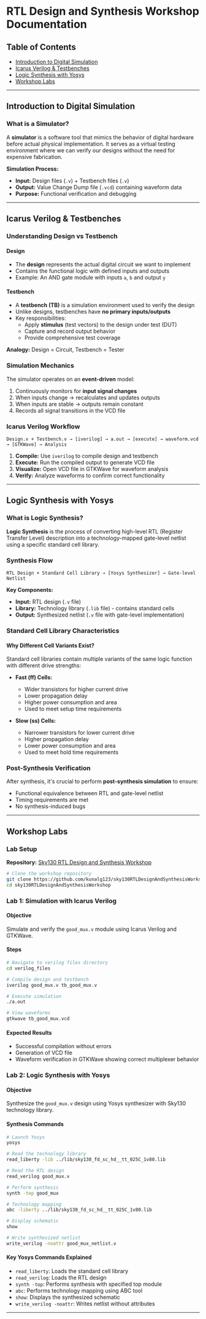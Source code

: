 # RTL Design and Synthesis Workshop Documentation

## Table of Contents
- [Introduction to Digital Simulation](#introduction-to-digital-simulation)
- [Icarus Verilog & Testbenches](#icarus-verilog--testbenches)
- [Logic Synthesis with Yosys](#logic-synthesis-with-yosys)
- [Workshop Labs](#workshop-labs)

---

## Introduction to Digital Simulation

### What is a Simulator?
A **simulator** is a software tool that mimics the behavior of digital hardware before actual physical implementation. It serves as a virtual testing environment where we can verify our designs without the need for expensive fabrication.

**Simulation Process:**
- **Input:** Design files (`.v`) + Testbench files (`.v`)
- **Output:** Value Change Dump file (`.vcd`) containing waveform data
- **Purpose:** Functional verification and debugging

---

## Icarus Verilog & Testbenches

### Understanding Design vs Testbench

#### Design
- The **design** represents the actual digital circuit we want to implement
- Contains the functional logic with defined inputs and outputs
- Example: An AND gate module with inputs `a`, `b` and output `y`

#### Testbench
- A **testbench (TB)** is a simulation environment used to verify the design
- Unlike designs, testbenches have **no primary inputs/outputs**
- Key responsibilities:
  - Apply **stimulus** (test vectors) to the design under test (DUT)
  - Capture and record output behavior
  - Provide comprehensive test coverage

**Analogy:** Design = Circuit, Testbench = Tester

### Simulation Mechanics
The simulator operates on an **event-driven** model:
1. Continuously monitors for **input signal changes**
2. When inputs change → recalculates and updates outputs
3. When inputs are stable → outputs remain constant
4. Records all signal transitions in the VCD file

### Icarus Verilog Workflow
```
Design.v + Testbench.v → [iverilog] → a.out → [execute] → waveform.vcd → [GTKWave] → Analysis
```

1. **Compile:** Use `iverilog` to compile design and testbench
2. **Execute:** Run the compiled output to generate VCD file
3. **Visualize:** Open VCD file in GTKWave for waveform analysis
4. **Verify:** Analyze waveforms to confirm correct functionality

---

## Logic Synthesis with Yosys

### What is Logic Synthesis?
**Logic Synthesis** is the process of converting high-level RTL (Register Transfer Level) description into a technology-mapped gate-level netlist using a specific standard cell library.

### Synthesis Flow
```
RTL Design + Standard Cell Library → [Yosys Synthesizer] → Gate-level Netlist
```

**Key Components:**
- **Input:** RTL design (`.v` file)
- **Library:** Technology library (`.lib` file) - contains standard cells
- **Output:** Synthesized netlist (`.v` file with gate-level implementation)

### Standard Cell Library Characteristics

#### Why Different Cell Variants Exist?
Standard cell libraries contain multiple variants of the same logic function with different drive strengths:

- **Fast (ff) Cells:** 
  - Wider transistors for higher current drive
  - Lower propagation delay
  - Higher power consumption and area
  - Used to meet setup time requirements

- **Slow (ss) Cells:**
  - Narrower transistors for lower current drive  
  - Higher propagation delay
  - Lower power consumption and area
  - Used to meet hold time requirements

### Post-Synthesis Verification
After synthesis, it's crucial to perform **post-synthesis simulation** to ensure:
- Functional equivalence between RTL and gate-level netlist
- Timing requirements are met
- No synthesis-induced bugs

---

## Workshop Labs

### Lab Setup
**Repository:** [Sky130 RTL Design and Synthesis Workshop](https://github.com/kunalg123/sky130RTLDesignAndSynthesisWorkshop)

```bash
# Clone the workshop repository
git clone https://github.com/kunalg123/sky130RTLDesignAndSynthesisWorkshop.git
cd sky130RTLDesignAndSynthesisWorkshop
```

### Lab 1: Simulation with Icarus Verilog

#### Objective
Simulate and verify the `good_mux.v` module using Icarus Verilog and GTKWave.

#### Steps
```bash
# Navigate to verilog files directory
cd verilog_files

# Compile design and testbench
iverilog good_mux.v tb_good_mux.v

# Execute simulation
./a.out

# View waveforms
gtkwave tb_good_mux.vcd
```

#### Expected Results
- Successful compilation without errors
- Generation of VCD file
- Waveform verification in GTKWave showing correct multiplexer behavior

### Lab 2: Logic Synthesis with Yosys

#### Objective
Synthesize the `good_mux.v` design using Yosys synthesizer with Sky130 technology library.

#### Synthesis Commands
```bash
# Launch Yosys
yosys

# Read the technology library
read_liberty -lib ../lib/sky130_fd_sc_hd__tt_025C_1v80.lib

# Read the RTL design
read_verilog good_mux.v

# Perform synthesis
synth -top good_mux

# Technology mapping
abc -liberty ../lib/sky130_fd_sc_hd__tt_025C_1v80.lib

# Display schematic
show

# Write synthesized netlist
write_verilog -noattr good_mux_netlist.v
```

#### Key Yosys Commands Explained
- `read_liberty`: Loads the standard cell library
- `read_verilog`: Loads the RTL design
- `synth -top`: Performs synthesis with specified top module
- `abc`: Performs technology mapping using ABC tool
- `show`: Displays the synthesized schematic
- `write_verilog -noattr`: Writes netlist without attributes

---

